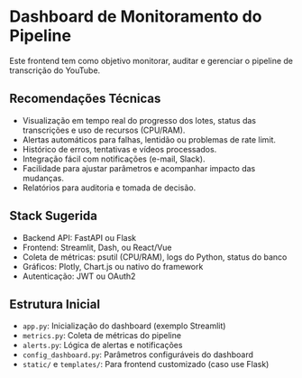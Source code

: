# Dashboard de Monitoramento do Pipeline

Este frontend tem como objetivo monitorar, auditar e gerenciar o pipeline de transcrição do YouTube.

## Recomendações Técnicas
- Visualização em tempo real do progresso dos lotes, status das transcrições e uso de recursos (CPU/RAM).
- Alertas automáticos para falhas, lentidão ou problemas de rate limit.
- Histórico de erros, tentativas e vídeos processados.
- Integração fácil com notificações (e-mail, Slack).
- Facilidade para ajustar parâmetros e acompanhar impacto das mudanças.
- Relatórios para auditoria e tomada de decisão.

## Stack Sugerida
- Backend API: FastAPI ou Flask
- Frontend: Streamlit, Dash, ou React/Vue
- Coleta de métricas: psutil (CPU/RAM), logs do Python, status do banco
- Gráficos: Plotly, Chart.js ou nativo do framework
- Autenticação: JWT ou OAuth2

## Estrutura Inicial
- `app.py`: Inicialização do dashboard (exemplo Streamlit)
- `metrics.py`: Coleta de métricas do pipeline
- `alerts.py`: Lógica de alertas e notificações
- `config_dashboard.py`: Parâmetros configuráveis do dashboard
- `static/` e `templates/`: Para frontend customizado (caso use Flask)
